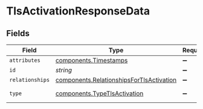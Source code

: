 # TlsActivationResponseData


## Fields

| Field                                                                                                       | Type                                                                                                        | Required                                                                                                    | Description                                                                                                 | Example                                                                                                     |
| ----------------------------------------------------------------------------------------------------------- | ----------------------------------------------------------------------------------------------------------- | ----------------------------------------------------------------------------------------------------------- | ----------------------------------------------------------------------------------------------------------- | ----------------------------------------------------------------------------------------------------------- |
| `attributes`                                                                                                | [components.Timestamps](../../../sdk/models/components/timestamps.md)                                       | :heavy_minus_sign:                                                                                          | N/A                                                                                                         |                                                                                                             |
| `id`                                                                                                        | *string*                                                                                                    | :heavy_minus_sign:                                                                                          | N/A                                                                                                         | aCtguUGZzb2W9Euo4moOR                                                                                       |
| `relationships`                                                                                             | [components.RelationshipsForTlsActivation](../../../sdk/models/components/relationshipsfortlsactivation.md) | :heavy_minus_sign:                                                                                          | N/A                                                                                                         |                                                                                                             |
| `type`                                                                                                      | [components.TypeTlsActivation](../../../sdk/models/components/typetlsactivation.md)                         | :heavy_minus_sign:                                                                                          | Resource type.                                                                                              |                                                                                                             |
